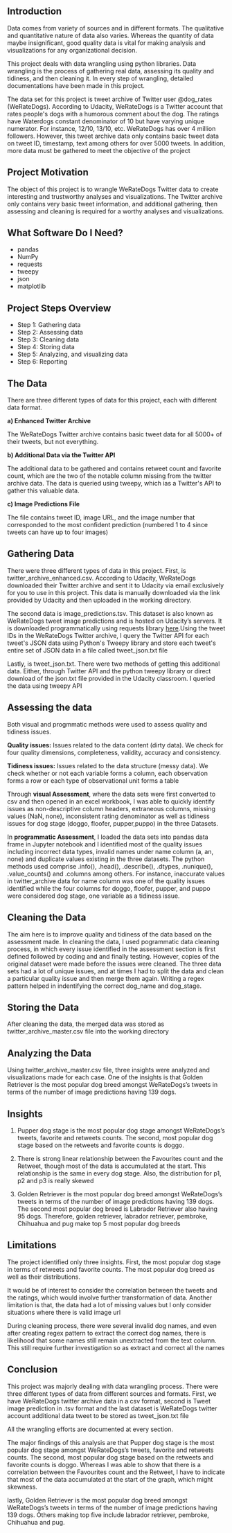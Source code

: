 ## Introduction

Data comes from variety of sources and in different formats. The qualitative and quantitative nature of data also varies. Whereas the quantity of data maybe insignificant, good quality data is vital for making analysis and visualizations for any organizational decision.

This project deals with data wrangling using python libraries. Data wrangling is the process of gathering real data, assessing its quality and tidiness, and then cleaning it. In every step of wrangling, detailed documentations have been made in this project.

The data set for this project is tweet archive of Twitter user @dog_rates (WeRateDogs). According to Udacity, WeRateDogs is a Twitter account that rates people's dogs with a humorous comment about the dog. The ratings have Waterdogs constant denominator of 10 but have varying unique numerator. For instance, 12/10, 13/10, etc. WeRateDogs has over 4 million followers. However, this tweet archive data only contains basic tweet data on tweet ID, timestamp, text among others for over 5000 tweets. In addition, more data must be gathered to meet the objective of the project

## Project Motivation

The object of this project is to wrangle WeRateDogs Twitter data to create interesting and trustworthy analyses and visualizations. The Twitter archive only contains very basic tweet information, and additional gathering, then assessing and cleaning is required for a worthy analyses and visualizations.

## What Software Do I Need?

- pandas
- NumPy
- requests
- tweepy
- json
- matplotlib

## Project Steps Overview

- Step 1: Gathering data
- Step 2: Assessing data
- Step 3: Cleaning data
- Step 4: Storing data
- Step 5: Analyzing, and visualizing data
- Step 6: Reporting

## The Data

There are three different types of data for this project, each with different data format.

**a) Enhanced Twitter Archive**

The WeRateDogs Twitter archive contains basic tweet data for all 5000+ of their tweets, but not everything. 

**b) Additional Data via the Twitter API**

The additional data to be gathered and contains retweet count and favorite count, which are the two of the notable column missing from the twitter archive data. The data is queried using tweepy, which ias a Twitter's API to gather this valuable data.

**c) Image Predictions File**

The file contains tweet ID, image URL, and the image number that corresponded to the most confident prediction (numbered 1 to 4 since tweets can have up to four images)

## Gathering Data

There were three different types of data in this project. First, is twitter_archive_enhanced.csv. According to Udacity, WeRateDogs downloaded their Twitter archive and sent it to Udacity via email exclusively for you to use in this project. This data is manually downloaded via the link provided by Udacity and then uploaded in the working directory.

The second data is image_predictions.tsv. This dataset is also known as WeRateDogs tweet image predictions and is hosted on Udacity’s servers. It is downloaded programmatically using requests library [here]('https://d17h27t6h515a5.cloudfront.net/topher/2017/August/599fd2ad_image-predictions/image-predictions.tsv').Using the tweet IDs in the WeRateDogs Twitter archive, I query the Twitter API for each tweet's JSON data using Python's Tweepy library and store each tweet's entire set of JSON data in a file called tweet_json.txt file

Lastly, is tweet_json.txt. There were two methods of getting this additional data. Either, through Twitter API and the python tweepy library or direct download of the json.txt file provided in the Udacity classroom. I queried the data using tweepy API

## Assessing the data

Both visual and progmmatic methods were used to assess quality and tidiness issues.

**Quality issues:** Issues related to the data content (dirty data). We check for four quality dimensions, completeness, validity, accuracy and consistency.

**Tidiness issues:** Issues related to the data structure (messy data). We check whether or not each variable forms a column, each observation forms a row or each type of observational unit forms a table

Through **visual Assessment**, where the data sets were first converted to csv and then opened in an excel workbook, I was able to quickly identify issues as non-descriptive column headers, extraneous columns, missing values (NaN, none), inconsistent rating denominator as well as tidiness issues for dog stage (doggo, floofer, pupper,puppo) in the three Datasets.

In **programmatic Assessment**, I loaded the data sets into pandas data frame in Jupyter notebook and I identified most of the quality issues including incorrect data types, invalid names under name column (a, an, none) and duplicate values existing in the three datasets. The python methods used comprise .info(), .head(), .describe(), .dtypes, .nunique(), .value_counts() and .columns among others. For instance, inaccurate values in twitter_archive data for name column was one of the quality issues identified while the four columns for doggo, floofer, pupper, and puppo were considered dog stage, one variable as a tidiness issue.

## Cleaning the Data

The aim here is to improve quality and tidiness of the data based on the assessment made. In cleaning the data, I used pogrammatic data cleaning process, in which every issue identified in the assessment section is first defined followed by coding and and finally testing. However, copies of the original dataset were made before the issues were cleaned. The three data sets had a lot of unique issues, and at times I had to split the data and clean a particular quality issue and then merge them again. Writing a regex pattern helped in indentifying the correct dog_name and dog_stage.

## Storing the Data

After cleaning the data, the merged data was stored as twitter_archive_master.csv file into the working directory

## Analyzing the Data

Using twitter_archive_master.csv file, three insights were analyzed and visualizations made for each case. One of the insights is that Golden Retriever is the most popular dog breed amongst WeRateDogs’s tweets in terms of the number of image predictions having 139 dogs.

## Insights

1. Pupper dog stage is the most popular dog stage amongst WeRateDogs’s tweets, favorite and retweets counts. The second, most popular dog stage based on the retweets and favorite counts is doggo.

2. There is strong linear relationship between the Favourites count and the Retweet, though most of the data is accumulated at the start. This relationship is the same in every dog stage. Also, the distribution for p1, p2 and p3 is really skewed

3. Golden Retriever is the most popular dog breed amongst WeRateDogs’s tweets in terms of the number of image predictions having 139 dogs. The second most popular dog breed is Labrador Retriever also having 95 dogs. Therefore, golden retriever, labrador retriever, pembroke, Chihuahua and pug make top 5 most popular dog breeds

## Limitations

The project identified only three insights. First, the most popular dog stage in terms of retweets and favorite counts. The most popular dog breed as well as their distributions.

It would be of interest to consider the correlation between the tweets and the ratings, which would involve further transformation of data. Another limitation is that, the data had a lot of missing values but I only consider situations where there is valid image url

During cleaning process, there were several invalid dog names, and even after creating regex pattern to extract the correct dog names, there is likelihood that some names still remain unextracted from the text column. This still require further investigation so as extract and correct all the names

## Conclusion

This project was majorly dealing with data wrangling process. There were three different types of data from different sources and formats. First, we have WeRateDogs twitter archive data in a csv format, second is Tweet image prediction in .tsv format and the last dataset is WeRateDogs twitter account additional data tweet to be stored as tweet_json.txt file

All the wrangling efforts are documented at every section.

The major findings of this analysis are that Pupper dog stage is the most popular dog stage amongst WeRateDogs’s tweets, favorite and retweets counts. The second, most popular dog stage based on the retweets and favorite counts is doggo. Whereas I was able to show that there is a correlation between the Favourites count and the Retweet, I have to indicate that most of the data accumulated at the start of the graph, which might skewness.

lastly, Golden Retriever is the most popular dog breed amongst WeRateDogs’s tweets in terms of the number of image predictions having 139 dogs. Others making top five include labrador retriever, pembroke, Chihuahua and pug.